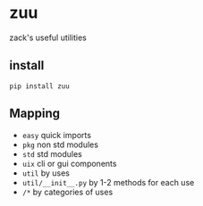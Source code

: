 # zuu
zack's useful utilities

## install
```
pip install zuu
```

## Mapping
- `easy` quick imports
- `pkg` non std modules
- `std` std modules
- `uix` cli or gui components
- `util` by uses
- `util/__init__.py` by 1-2 methods for each use
- `/*` by categories of uses

